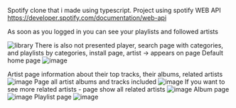 Spotify clone that i made using typescript.
Project using spotify WEB API
https://developer.spotify.com/documentation/web-api

As soon as you logged in you can see your playlists and followed artists

![library](https://github.com/D1mkadon/spotify-clone/assets/97811992/31188142-b76c-40fa-9722-d1a56f3b2115)
There is also not presented player, search page with categories, and playlists by categories, install page, artist -> appears on page
Default home page
![image](https://github.com/D1mkadon/spotify-clone/assets/97811992/3399858c-b14b-478c-a291-fd4c17e85e09)

Artist page information about their top tracks, their albums, related artists
![image](https://github.com/D1mkadon/spotify-clone/assets/97811992/e822e70f-b556-4d67-a273-09328bc7d57d)
Page all artist albums and tracks included
![image](https://github.com/D1mkadon/spotify-clone/assets/97811992/b6642962-2035-402c-9980-58c1b9ecc876)
If you want to see more related artists - page show all related artists
![image](https://github.com/D1mkadon/spotify-clone/assets/97811992/8bd46e97-a496-443e-b0c4-2bf9b8ca5e37)
Album page
![image](https://github.com/D1mkadon/spotify-clone/assets/97811992/84409ad9-de2c-4756-bbf3-ba9660b95f2b)
Playlist page
![image](https://github.com/D1mkadon/spotify-clone/assets/97811992/4fbc537e-ba37-42e0-825d-8c8aa11d4879)
